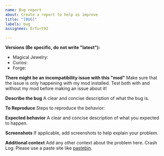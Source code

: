 ```yaml
---
name: Bug report
about: Create a report to help us improve
title: "[BUG]"
labels: bug
assignees: Erfurt92

---
```


<!--
#### Notice
Please reproduce all issues without any other unnecessary mods or data packs before submitting.
-->
**Versions (Be specific, do not write "latest"):**
* Magical Jewelry:
* Curios:
* Forge:

**There might be an incompatibility issue with this "mod"**
Make sure that the issue is only happening with my mod installed.
Test both with and without my mod before making an issue about it!

**Describe the bug**
A clear and concise description of what the bug is.

**To Reproduce**
Steps to reproduce the behavior:

**Expected behavior**
A clear and concise description of what you expected to happen.

**Screenshots**
If applicable, add screenshots to help explain your problem.

**Additional context**
Add any other context about the problem here.
Crash Log: Please use a paste site like [pastebin](https://pastebin.com/).

